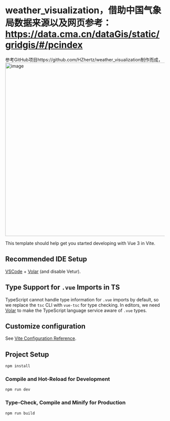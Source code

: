 # weather_visualization，借助中国气象局数据来源以及网页参考：https://data.cma.cn/dataGis/static/gridgis/#/pcindex
参考GitHub项目https://github.com/HZhertz/weather_visualization制作而成，
<img width="1034" height="547" alt="image" src="https://github.com/user-attachments/assets/8a9576cc-78b4-4e7f-ab6c-f59091bd09b9" />

This template should help get you started developing with Vue 3 in Vite.

## Recommended IDE Setup

[VSCode](https://code.visualstudio.com/) + [Volar](https://marketplace.visualstudio.com/items?itemName=Vue.volar) (and disable Vetur).

## Type Support for `.vue` Imports in TS

TypeScript cannot handle type information for `.vue` imports by default, so we replace the `tsc` CLI with `vue-tsc` for type checking. In editors, we need [Volar](https://marketplace.visualstudio.com/items?itemName=Vue.volar) to make the TypeScript language service aware of `.vue` types.

## Customize configuration

See [Vite Configuration Reference](https://vite.dev/config/).

## Project Setup

```sh
npm install
```

### Compile and Hot-Reload for Development

```sh
npm run dev
```

### Type-Check, Compile and Minify for Production

```sh
npm run build
```
